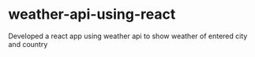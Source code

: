 # weather-api-using-react
Developed a react app using weather api to show weather of entered city and country
